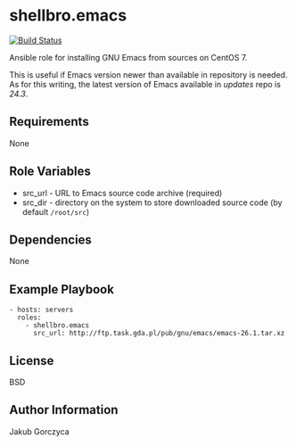 shellbro.emacs
==============

[![Build Status](https://travis-ci.org/shellbro/ansible-role-emacs.svg?branch=master)](https://travis-ci.org/shellbro/ansible-role-emacs)

Ansible role for installing GNU Emacs from sources on CentOS 7.

This is useful if Emacs version newer than available in repository is needed. As
for this writing, the latest version of Emacs available in *updates* repo is
*24.3*.

Requirements
------------

None

Role Variables
--------------

* src_url - URL to Emacs source code archive (required)
* src_dir - directory on the system to store downloaded source code (by default
`/root/src`)

Dependencies
------------

None

Example Playbook
----------------

    - hosts: servers
      roles:
        - shellbro.emacs
          src_url: http://ftp.task.gda.pl/pub/gnu/emacs/emacs-26.1.tar.xz

License
-------

BSD

Author Information
------------------

Jakub Gorczyca
